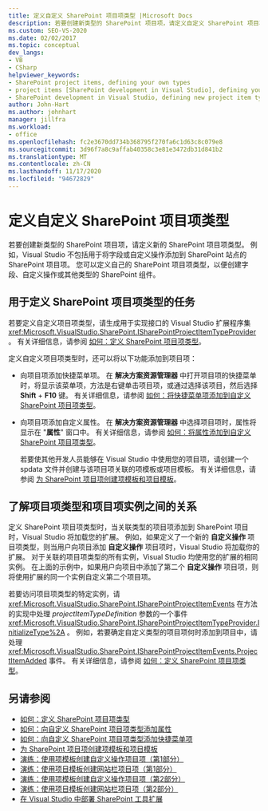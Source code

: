 ```yaml
---
title: 定义自定义 SharePoint 项目项类型 |Microsoft Docs
description: 若要创建新类型的 SharePoint 项目项，请定义自定义 SharePoint 项目项类型。
ms.custom: SEO-VS-2020
ms.date: 02/02/2017
ms.topic: conceptual
dev_langs:
- VB
- CSharp
helpviewer_keywords:
- SharePoint project items, defining your own types
- project items [SharePoint development in Visual Studio], defining your own types
- SharePoint development in Visual Studio, defining new project item types
author: John-Hart
ms.author: johnhart
manager: jillfra
ms.workload:
- office
ms.openlocfilehash: fc2e3670dd734b368795f270fa6c1d63c8c079e8
ms.sourcegitcommit: 3d96f7a8c9affab40358c3e81e3472db31d841b2
ms.translationtype: MT
ms.contentlocale: zh-CN
ms.lasthandoff: 11/17/2020
ms.locfileid: "94672829"
---
```

# <a name="define-custom-sharepoint-project-item-types"></a>定义自定义 SharePoint 项目项类型
  若要创建新类型的 SharePoint 项目项，请定义新的 SharePoint 项目项类型。 例如，Visual Studio 不包括用于将字段或自定义操作添加到 SharePoint 站点的 SharePoint 项目项。 您可以定义自己的 SharePoint 项目项类型，以便创建字段、自定义操作或其他类型的 SharePoint 组件。

## <a name="tasks-for-defining-sharepoint-project-item-types"></a>用于定义 SharePoint 项目项类型的任务
 若要定义自定义项目项类型，请生成用于实现接口的 Visual Studio 扩展程序集 <xref:Microsoft.VisualStudio.SharePoint.ISharePointProjectItemTypeProvider> 。 有关详细信息，请参阅 [如何：定义 SharePoint 项目项类型](../sharepoint/how-to-define-a-sharepoint-project-item-type.md)。

 定义自定义项目项类型时，还可以将以下功能添加到项目项：

- 向项目项添加快捷菜单项。 在 **解决方案资源管理器** 中打开项目项的快捷菜单时，将显示该菜单项，方法是右键单击项目项，或通过选择该项目，然后选择 **Shift** + **F10** 键。 有关详细信息，请参阅 [如何：将快捷菜单项添加到自定义 SharePoint 项目项类型](../sharepoint/how-to-add-a-shortcut-menu-item-to-a-custom-sharepoint-project-item-type.md)。

- 向项目项添加自定义属性。 在 **解决方案资源管理器** 中选择项目项时，属性将显示在 "**属性**" 窗口中。 有关详细信息，请参阅 [如何：将属性添加到自定义 SharePoint 项目项类型](../sharepoint/how-to-add-a-property-to-a-custom-sharepoint-project-item-type.md)。

  若要使其他开发人员能够在 Visual Studio 中使用您的项目项，请创建一个 spdata 文件并创建与该项目项关联的项模板或项目模板。 有关详细信息，请参阅 [为 SharePoint 项目项创建项模板和项目模板](../sharepoint/creating-item-templates-and-project-templates-for-sharepoint-project-items.md)。

## <a name="understand-the-relationship-between-project-item-types-and-project-item-instances"></a>了解项目项类型和项目项实例之间的关系
 定义 SharePoint 项目项类型时，当关联类型的项目项添加到 SharePoint 项目时，Visual Studio 将加载您的扩展。 例如，如果定义了一个新的 **自定义操作** 项目项类型，则当用户向项目添加 **自定义操作** 项目项时，Visual Studio 将加载你的扩展。 对于关联的项目项类型的所有实例，Visual Studio 均使用您的扩展的相同实例。 在上面的示例中，如果用户向项目中添加了第二个 **自定义操作** 项目项，则将使用扩展的同一个实例自定义第二个项目项。

 若要访问项目项类型的特定实例，请 <xref:Microsoft.VisualStudio.SharePoint.ISharePointProjectItemEvents> 在方法的实现中处理 *projectItemTypeDefinition* 参数的一个事件 <xref:Microsoft.VisualStudio.SharePoint.ISharePointProjectItemTypeProvider.InitializeType%2A> 。 例如，若要确定自定义类型的项目项何时添加到项目中，请处理 <xref:Microsoft.VisualStudio.SharePoint.ISharePointProjectItemEvents.ProjectItemAdded> 事件。 有关详细信息，请参阅 [如何：定义 SharePoint 项目项类型](../sharepoint/how-to-define-a-sharepoint-project-item-type.md)。

## <a name="see-also"></a>另请参阅
- [如何：定义 SharePoint 项目项类型](../sharepoint/how-to-define-a-sharepoint-project-item-type.md)
- [如何：向自定义 SharePoint 项目项类型添加属性](../sharepoint/how-to-add-a-property-to-a-custom-sharepoint-project-item-type.md)
- [如何：向自定义 SharePoint 项目项类型添加快捷菜单项](../sharepoint/how-to-add-a-shortcut-menu-item-to-a-custom-sharepoint-project-item-type.md)
- [为 SharePoint 项目项创建项模板和项目模板](../sharepoint/creating-item-templates-and-project-templates-for-sharepoint-project-items.md)
- [演练：使用项模板创建自定义操作项目项（第1部分）](../sharepoint/walkthrough-creating-a-custom-action-project-item-with-an-item-template-part-1.md)
- [演练：使用项目模板创建网站栏项目项（第1部分）](../sharepoint/walkthrough-creating-a-site-column-project-item-with-a-project-template-part-1.md)
- [演练：使用项模板创建自定义操作项目项（第2部分）](../sharepoint/walkthrough-creating-a-custom-action-project-item-with-an-item-template-part-2.md)
- [演练：使用项目模板创建网站栏项目项（第2部分）](../sharepoint/walkthrough-creating-a-site-column-project-item-with-a-project-template-part-2.md)
- [在 Visual Studio 中部署 SharePoint 工具扩展](../sharepoint/deploying-extensions-for-the-sharepoint-tools-in-visual-studio.md)
